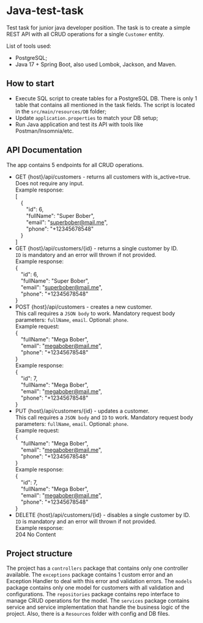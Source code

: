 # Java-test-task

Test task for junior java developer position. The task is to create a simple REST API with all CRUD operations for a single `Customer` entity.

List of tools used:

- PostgreSQL;
- Java 17 + Spring Boot, also used Lombok, Jackson, and Maven.


## How to start
- Execute SQL script to create tables for a PostgreSQL DB. There is only 1 table that contains all mentioned in the task fields. The script is located in the `src/main/resources/DB` folder;
- Update `application.properties` to match your DB setup;
- Run Java application and test its API with tools like Postman/Insomnia/etc.

## API Documentation

The app contains 5 endpoints for all CRUD operations.

- GET {host}/api/customers - returns all customers with is_active=true.
Does not require any input.\
Example response:\
[\
&emsp;{\
&emsp;&emsp;"id": 6,\
&emsp;&emsp;"fullName": "Super Bober",\
&emsp;&emsp;"email": "superbober@mail.me",\
&emsp;&emsp;"phone": "+12345678548"\
&emsp;}\
]
- GET {host}/api/customers/{id} - returns a single customer by ID.\
`ID` is mandatory and an error will thrown if not provided.\
Example response:\
{\
&emsp;"id": 6,\
&emsp;"fullName": "Super Bober",\
&emsp;"email": "superbober@mail.me",\
&emsp;"phone": "+12345678548"\
}
- POST {host}/api/customers - creates a new customer.\
This call requires a `JSON body` to work. Mandatory request body parameters: `fullName`, `email`. Optional: `phone`.\
Example request:\
{\
&emsp;"fullName": "Mega Bober",\
&emsp;"email": "megabober@mail.me",\
&emsp;"phone": "+12345678548"\
}\
Example response:\
{\
&emsp;"id": 7,\
&emsp;"fullName": "Mega Bober",\
&emsp;"email": "megabober@mail.me",\
&emsp;"phone": "+12345678548"\
}
- PUT {host}/api/customers/{id} - updates a customer.\
This call requires a `JSON body` and `ID` to work. Mandatory request body parameters: `fullName`, `email`. Optional: `phone`.\
Example request:\
{\
&emsp;"fullName": "Mega Bober",\
&emsp;"email": "megabober@mail.me",\
&emsp;"phone": "+12345678548"\
}\
Example response:\
{\
&emsp;"id": 7,\
&emsp;"fullName": "Mega Bober",\
&emsp;"email": "megabober@mail.me",\
&emsp;"phone": "+12345678548"\
}
- DELETE {host}/api/customers/{id} - disables a single customer by ID.\
`ID` is mandatory and an error will thrown if not provided.\
Example response:\
204 No Content

## Project structure
The project has a `controllers` package that contains only one controller available. The `exceptions` package contains 1 custom error and an Exception Handler to deal with this error and validation errors. The `models` package contains only one model for customers with all validation and configurations. The `repositories` package contains repo interface to manage CRUD operations for the model. The `services` package contains service and service implementation that handle the business logic of the project. Also, there is a `Resources` folder with config and DB files.
